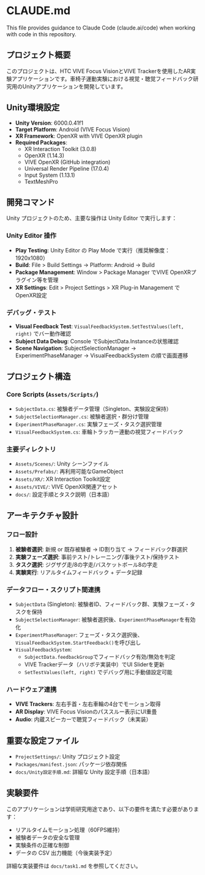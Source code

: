 # CLAUDE.md

This file provides guidance to Claude Code (claude.ai/code) when working with code in this repository.

## プロジェクト概要

このプロジェクトは、HTC VIVE Focus VisionとVIVE Trackerを使用したAR実験アプリケーションです。車椅子運動実験における視覚・聴覚フィードバック研究用のUnityアプリケーションを開発しています。

## Unity環境設定

- **Unity Version**: 6000.0.41f1
- **Target Platform**: Android (VIVE Focus Vision)
- **XR Framework**: OpenXR with VIVE OpenXR plugin
- **Required Packages**:
  - XR Interaction Toolkit (3.0.8)
  - OpenXR (1.14.3)
  - VIVE OpenXR (GitHub integration)
  - Universal Render Pipeline (17.0.4)
  - Input System (1.13.1)
  - TextMeshPro

## 開発コマンド

Unity プロジェクトのため、主要な操作は Unity Editor で実行します：

### Unity Editor 操作
- **Play Testing**: Unity Editor の Play Mode で実行（推奨解像度：1920x1080）
- **Build**: File > Build Settings → Platform: Android → Build
- **Package Management**: Window > Package Manager でVIVE OpenXRプラグイン等を管理
- **XR Settings**: Edit > Project Settings > XR Plug-in Management でOpenXR設定

### デバッグ・テスト
- **Visual Feedback Test**: `VisualFeedbackSystem.SetTestValues(left, right)` でバー動作確認
- **Subject Data Debug**: Console でSubjectData.Instanceの状態確認
- **Scene Navigation**: SubjectSelectionManager → ExperimentPhaseManager → VisualFeedbackSystem の順で画面遷移

## プロジェクト構造

### Core Scripts (`Assets/Scripts/`)
- `SubjectData.cs`: 被験者データ管理（Singleton、実験設定保持）
- `SubjectSelectionManager.cs`: 被験者選択・群分け管理
- `ExperimentPhaseManager.cs`: 実験フェーズ・タスク選択管理
- `VisualFeedbackSystem.cs`: 車輪トラッカー連動の視覚フィードバック

### 主要ディレクトリ
- `Assets/Scenes/`: Unity シーンファイル
- `Assets/Prefabs/`: 再利用可能なGameObject
- `Assets/XR/`: XR Interaction Toolkit設定
- `Assets/VIVE/`: VIVE OpenXR関連アセット
- `docs/`: 設定手順とタスク説明（日本語）

## アーキテクチャ設計

### フロー設計
1. **被験者選択**: 新規 or 既存被験者 → ID割り当て → フィードバック群選択
2. **実験フェーズ選択**: 事前テスト/トレーニング/事後テスト/保持テスト
3. **タスク選択**: ジグザグ走/8の字走/バスケットボール8の字走
4. **実験実行**: リアルタイムフィードバック + データ記録

### データフロー・スクリプト間連携
- `SubjectData` (Singleton): 被験者ID、フィードバック群、実験フェーズ・タスクを保持
- `SubjectSelectionManager`: 被験者選択後、`ExperimentPhaseManager`を有効化
- `ExperimentPhaseManager`: フェーズ・タスク選択後、`VisualFeedbackSystem.StartFeedback()`を呼び出し
- `VisualFeedbackSystem`:
  - `SubjectData.feedbackGroup`でフィードバック有効/無効を判定
  - VIVE Trackerデータ（ハリボテ実装中）でUI Sliderを更新
  - `SetTestValues(left, right)` でデバッグ用に手動値設定可能

### ハードウェア連携
- **VIVE Trackers**: 左右手首・左右車輪の4台でモーション取得
- **AR Display**: VIVE Focus Visionのパススルー表示にUI重畳
- **Audio**: 内蔵スピーカーで聴覚フィードバック（未実装）

## 重要な設定ファイル

- `ProjectSettings/`: Unity プロジェクト設定
- `Packages/manifest.json`: パッケージ依存関係
- `docs/Unity設定手順.md`: 詳細な Unity 設定手順（日本語）

## 実験要件

このアプリケーションは学術研究用途であり、以下の要件を満たす必要があります：
- リアルタイムモーション処理（60FPS維持）
- 被験者データの安全な管理
- 実験条件の正確な制御
- データの CSV 出力機能（今後実装予定）

詳細な実装要件は `docs/task1.md` を参照してください。